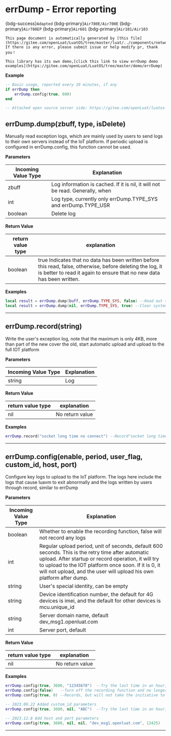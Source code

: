 # errDump - Error reporting

{bdg-success}`Adapted` {bdg-primary}`Air780E/Air700E` {bdg-primary}`Air780EP` {bdg-primary}`Air601` {bdg-primary}`Air101/Air103`

```{note}
This page document is automatically generated by [this file](https://gitee.com/openLuat/LuatOS/tree/master/luat/../components/network/errdump/luat_lib_errdump.c). If there is any error, please submit issue or help modify pr, thank you！
```

```{tip}
This library has its own demo,[click this link to view errDump demo examples](https://gitee.com/openLuat/LuatOS/tree/master/demo/errDump)
```

**Example**

```lua
-- Basic usage, reported every 10 minutes, if any
if errDump then
    errDump.config(true, 600)
end

-- Attached open source server side: https://gitee.com/openLuat/luatos-devlog

```

## errDump.dump(zbuff, type, isDelete)



Manually read exception logs, which are mainly used by users to send logs to their own servers instead of the IoT platform. If periodic upload is configured in errDump.config, this function cannot be used.

**Parameters**

|Incoming Value Type | Explanation|
|-|-|
|zbuff|Log information is cached. If it is nil, it will not be read. Generally, when|
|int|Log type, currently only errDump.TYPE_SYS and errDump.TYPE_USR|
|boolean|Delete log|

**Return Value**

|return value type | explanation|
|-|-|
|boolean|true Indicates that no data has been written before this read, false, otherwise, before deleting the log, it is better to read it again to ensure that no new data has been written.|

**Examples**

```lua
local result = errDump.dump(buff, errDump.TYPE_SYS, false) --Read out the exception log recorded by the system
local result = errDump.dump(nil, errDump.TYPE_SYS, true) --Clear system-logged exception logs

```

---

## errDump.record(string)



Write the user's exception log, note that the maximum is only 4KB, more than part of the new cover the old, start automatic upload and upload to the full IOT platform

**Parameters**

|Incoming Value Type | Explanation|
|-|-|
|string|Log|

**Return Value**

|return value type | explanation|
|-|-|
|nil|No return value|

**Examples**

```lua
errDump.record("socket long time no connect") --Record"socket long time no connect"

```

---

## errDump.config(enable, period, user_flag, custom_id, host, port)



Configure key logs to upload to the IoT platform. The logs here include the logs that cause luavm to exit abnormally and the logs written by users through record, similar to errDump

**Parameters**

|Incoming Value Type | Explanation|
|-|-|
|boolean|Whether to enable the recording function, false will not record any logs|
|int|Regular upload period, unit of seconds, default 600 seconds. This is the retry time after automatic upload. After startup or record operation, it will try to upload to the IOT platform once soon. If it is 0, it will not upload, and the user will upload his own platform after dump.|
|string|User's special identity, can be empty|
|string|Device identification number, the default for 4G devices is imei, and the default for other devices is mcu.unique_id|
|string|Server domain name, default dev_msg1.openluat.com|
|int|Server port, default|

**Return Value**

|return value type | explanation|
|-|-|
|nil|No return value|

**Examples**

```lua
errDump.config(true, 3600, "12345678")	--Try the last time in an hour, and it will be attached after imei when uploading.12345678
errDump.config(false)	--Turn off the recording function and no longer upload it.
errDump.config(true, 0)	--Records, but will not take the initiative to upload, by the user to achieve the upload function

-- 2023.09.22 Added custom_id parameters
errDump.config(true, 3600, nil, "ABC")	--Try the last time in an hour, use a custom device ID when uploading ABC

-- 2023.12.8 Add host and port parameters
errDump.config(true, 3600, nil, nil, "dev_msg1.openluat.com", 12425)

```

---


